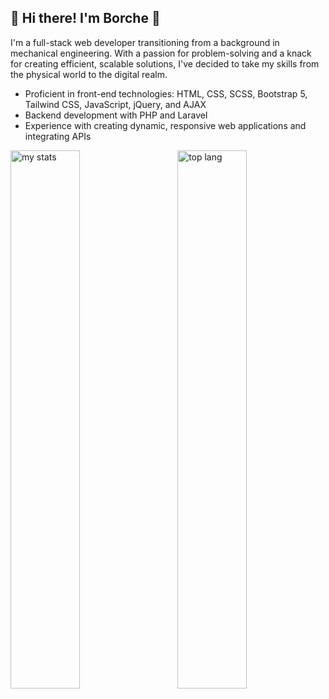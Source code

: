 
## 👋 Hi there! I'm Borche 🚀
<p> I'm a full-stack web developer transitioning from a background in mechanical engineering. With a passion for problem-solving and a knack for creating efficient, scalable solutions, I've decided to take my skills from the physical world to the digital realm. </p>


<ul>
  <li>Proficient in front-end technologies: HTML, CSS, SCSS, Bootstrap 5, Tailwind CSS, JavaScript, jQuery, and AJAX</li>
  <li>Backend development with PHP and Laravel</li>
  <li>Experience with creating dynamic, responsive web applications and integrating APIs</li>
</ul>

<img  alt="my stats" align="left" width="47%"  src="https://github-readme-stats.vercel.app/api?username=borchekojikj&show_icons=true">
<img alt="top lang" align="right" width="47%"   src="https://github-readme-stats.vercel.app/api/top-langs/?username=borchekojikj&layout=compact"> 




<!--
**borchekojikj/borchekojikj** is a ✨ _special_ ✨ repository because its `README.md` (this file) appears on your GitHub profile.

Here are some ideas to get you started:

- 🔭 I’m currently working on ...
- 🌱 I’m currently learning ...
- 👯 I’m looking to collaborate on ...
- 🤔 I’m looking for help with ...
- 💬 Ask me about ...
- 📫 How to reach me: ...
- 😄 Pronouns: ...
- ⚡ Fun fact: ...
-->
